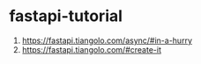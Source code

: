 # fastapi-tutorial
1. https://fastapi.tiangolo.com/async/#in-a-hurry
2. https://fastapi.tiangolo.com/#create-it